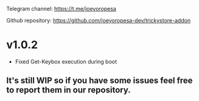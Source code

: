 Telegram channel:
https://t.me/joeyoropesa

Github repository:
https://github.com/joeyoropesa-dev/trickystore-addon

# v1.0.2

- Fixed Get-Keybox execution during boot

## It's still WIP so if you have some issues feel free to report them in our repository.
